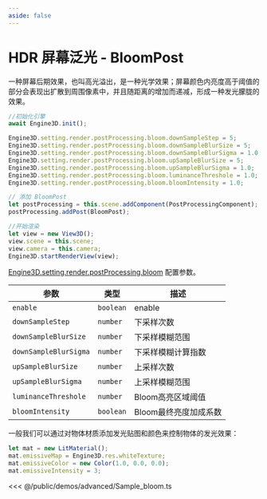 ```yaml
---
aside: false
---
```

# HDR 屏幕泛光 - BloomPost
一种屏幕后期效果，也叫高光溢出，是一种光学效果；屏幕颜色内亮度高于阈值的部分会表现出扩散到周围像素中，并且随距离的增加而递减，形成一种发光朦胧的效果。
```ts
//初始化引擎
await Engine3D.init();

Engine3D.setting.render.postProcessing.bloom.downSampleStep = 5;
Engine3D.setting.render.postProcessing.bloom.downSampleBlurSize = 5;
Engine3D.setting.render.postProcessing.bloom.downSampleBlurSigma = 1.0;
Engine3D.setting.render.postProcessing.bloom.upSampleBlurSize = 5;
Engine3D.setting.render.postProcessing.bloom.upSampleBlurSigma = 1.0;
Engine3D.setting.render.postProcessing.bloom.luminanceThreshole = 1.0;
Engine3D.setting.render.postProcessing.bloom.bloomIntensity = 1.0;

// 添加 BloomPost
let postProcessing = this.scene.addComponent(PostProcessingComponent);
postProcessing.addPost(BloomPost);

//开始渲染
let view = new View3D();
view.scene = this.scene;
view.camera = this.camera;
Engine3D.startRenderView(view);
```

[Engine3D.setting.render.postProcessing.bloom](../../api/types/BloomSetting.md) 配置参数。

| 参数 | 类型 | 描述 |
| --- | --- | --- |
| `enable` | `boolean` | enable |
| `downSampleStep` | `number` | 下采样次数 |
| `downSampleBlurSize` | `number` | 下采样模糊范围 |
| `downSampleBlurSigma` | `number` | 下采样模糊计算指数 |
| `upSampleBlurSize` | `number` | 上采样次数 |
| `upSampleBlurSigma` | `number` | 上采样模糊范围 |
| `luminanceThreshole` | `number` | Bloom高亮区域阈值 |
| `bloomIntensity` | `boolean` | Bloom最终亮度加成系数 |

一般我们可以通过对物体材质添加发光贴图和颜色来控制物体的发光效果：
```ts
let mat = new LitMaterial();
mat.emissiveMap = Engine3D.res.whiteTexture;
mat.emissiveColor = new Color(1.0, 0.0, 0.0);
mat.emissiveIntensity = 3;
```
<Demo src="/demos/advanced/Sample_bloom.ts"></Demo>

<<< @/public/demos/advanced/Sample_bloom.ts